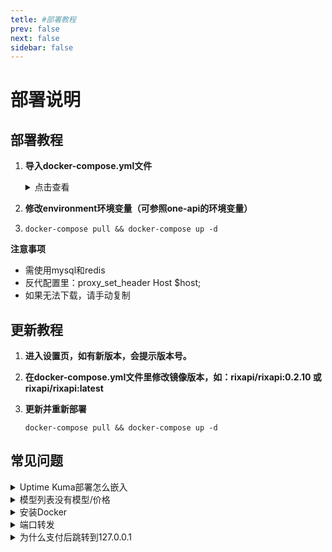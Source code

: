 ```yaml
---
tetle: #部署教程
prev: false
next: false
sidebar: false
---
```


# **部署说明**

## **部署教程**

1. **导入docker-compose.yml文件**
    <details>
    <summary>点击查看</summary>

    ```
    version: '3.8'

    services:
      rix-api:
        image: rixapi/rixapi:latest
        # build: .
        container_name: rix-api
        restart: always
        command: --log-dir /app/logs
        ports:
          - "3009:3000"
        volumes:
          - ./data:/data
          - ./logs:/app/logs
        environment:
          - SQL_DSN=rixapi:rixapipassword@tcp(mysql:3306)/rixapi
          - REDIS_CONN_STRING=redis://redis
          - SESSION_SECRET=RixpO13HJsfKHD  # 修改为随机字符串
          - SYNC_FREQUENCY=30
          - BATCH_UPDATE_ENABLED=true
          - GLOBAL_API_RATE_LIMIT=1000000
          - TZ=Asia/Shanghai
    #      - NODE_TYPE=slave  # 多机部署时从节点取消注释该行
    #      - SYNC_FREQUENCY=60  # 需要定期从数据库加载数据时取消注释该行

        depends_on:
          - redis
          - mysql
        networks:
          - default

      mysql:
        image: mysql:8.0
        volumes:
          - /data/mysql/data:/var/lib/mysql
          - /data/mysql/conf:/etc/mysql/conf.d
          - /data/mysql/init:/docker-entrypoint-initdb.d
          - /etc/localtime:/etc/localtime:ro
        restart: always
        environment:
          - MYSQL_ROOT_PASSWORD=rixapirootpassword
          - MYSQL_DATABASE=rixapi
          - MYSQL_USER=rixapi
          - MYSQL_PASSWORD=rixapipassword
        networks:
          - default 

      redis:
        image: redis:latest
        container_name: redis
        restart: always
        volumes:
          - /data/redis/data:/data
          - /data/redis/redis.conf:/usr/local/etc/redis/redis.conf 
          - /etc/localtime:/etc/localtime:ro
        command: redis-server /usr/local/etc/redis/redis.conf 
        networks:
          - default 

    networks:
      default: 

    ```
    </details>

2. **修改environment环境变量（可参照one-api的环境变量）**

3. 
    ```
    docker-compose pull && docker-compose up -d
    ```

**注意事项**
   - 需使用mysql和redis
   - 反代配置里：proxy_set_header Host $host;
   - 如果无法下载，请手动复制

## **更新教程**

1. **进入设置页，如有新版本，会提示版本号。**

2. **在docker-compose.yml文件里修改镜像版本，如：rixapi/rixapi:0.2.10 或 rixapi/rixapi:latest**

3. **更新并重新部署**
    ```
    docker-compose pull && docker-compose up -d
    ```

## **常见问题**

  <details>
  <summary>Uptime Kuma部署怎么嵌入</summary>
  环境变量添加：UPTIME_KUMA_DISABLE_FRAME_SAMEORIGIN=1
  </details>

  <details>
  <summary>模型列表没有模型/价格</summary>
  需要先在后台配置分组倍率、供应商和模型信息；
  </details>

  <details>
  <summary>安装Docker</summary>

  ### **安装Docker和docker-compose**

  ```
  curl -fsSL https://get.docker.com | bash -s docker --mirror Aliyun
  ```
      
  ```
  sudo curl -L "https://github.com/docker/compose/releases/latest/download/docker-compose-$(uname -s)-$(uname -m)" -o /usr/local/bin/docker-compose
  sudo chmod +x /usr/local/bin/docker-compose
  sudo ln -s /usr/local/bin/docker-compose /usr/bin/docker-compose
  docker-compose --version
  ```
  </details>

  <details>
  <summary>端口转发</summary>

  ```
  bash <(curl -fsSL https://www.arloor.com/sh/iptablesUtils/natcfg.sh)
  ```
  </details>

  <details>
  <summary>为什么支付后跳转到127.0.0.1</summary>

  反代配置里修改
  ```
  proxy_set_header Host $host;
  ```
  </details>